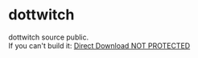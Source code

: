 # dottwitch


dottwitch source public.<br>If you can't build it: [Direct Download NOT PROTECTED](https://github.com/HideakiAtsuyo/dottwitch/releases/download/1.0/Debug.zip)
